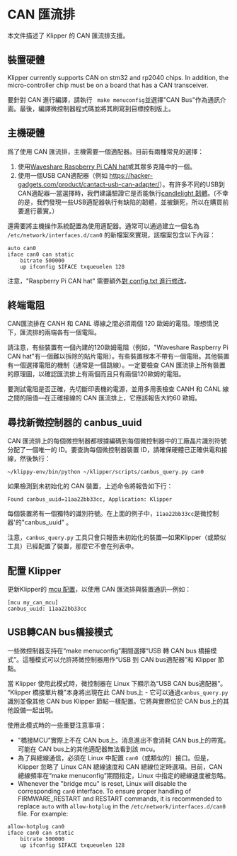 # CAN 匯流排

本文件描述了 Klipper 的 CAN 匯流排支援。

## 裝置硬體

Klipper currently supports CAN on stm32 and rp2040 chips. In addition, the micro-controller chip must be on a board that has a CAN transceiver.

要針對 CAN 進行編譯，請執行 ` make menuconfig`並選擇"CAN Bus"作為通訊介面。最後，編譯微控制器程式碼並將其刷寫到目標控制版上。

## 主機硬體

爲了使用 CAN 匯流排，主機需要一個適配器。目前有兩種常見的選擇：

1. 使用[Waveshare Raspberry Pi CAN hat](https://www.waveshare.com/rs485-can-hat.htm)或其眾多克隆中的一個。
1. 使用一個USB CAN適配器（例如 <https://hacker-gadgets.com/product/cantact-usb-can-adapter/>）。有許多不同的USB到CAN適配器—當選擇時，我們建議驗證它是否能執行[candlelight 韌體](https://github.com/candle-usb/candleLight_fw)。(不幸的是，我們發現一些USB適配器執行有缺陷的韌體，並被鎖死，所以在購買前要進行覈實。）

還需要將主機操作系統配置為使用適配器。通常可以通過建立一個名為 `/etc/network/interfaces.d/can0` 的新檔案來實現，該檔案包含以下內容：

```
auto can0
iface can0 can static
    bitrate 500000
    up ifconfig $IFACE txqueuelen 128
```

注意，"Raspberry Pi CAN hat" 需要額外[對 config.txt 進行修改](https://www.waveshare.com/wiki/RS485_CAN_HAT)。

## 終端電阻

CAN匯流排在 CANH 和 CANL 導線之間必須兩個 120 歐姆的電阻。理想情況下，匯流排的兩端各有一個電阻。

請注意，有些裝置有一個內建的120歐姆電阻（例如，"Waveshare Raspberry Pi CAN hat"有一個難以拆除的貼片電阻）。有些裝置根本不帶有一個電阻。其他裝置有一個選擇電阻的機制（通常是一個跳線）。一定要檢查 CAN 匯流排上所有裝置的原理圖，以確認匯流排上有兩個而且只有兩個120歐姆的電阻。

要測試電阻是否正確，先切斷印表機的電源，並用多用表檢查 CANH 和 CANL 線之間的阻值—在正確接線的 CAN 匯流排上，它應該報告大約60 歐姆。

## 尋找新微控制器的 canbus_uuid

CAN 匯流排上的每個微控制器都根據編碼到每個微控制器中的工廠晶片識別符號分配了一個唯一的 ID。要查詢每個微控制器裝置 ID，請確保硬體已正確供電和接線，然後執行：

```
~/klippy-env/bin/python ~/klipper/scripts/canbus_query.py can0
```

如果檢測到未初始化的 CAN 裝置，上述命令將報告如下行：

```
Found canbus_uuid=11aa22bb33cc, Application: Klipper
```

每個裝置將有一個獨特的識別符號。在上面的例子中，`11aa22bb33cc`是微控制器'的"canbus_uuid" 。

注意，`canbus_query.py` 工具只會只報告未初始化的裝置—如果Klipper（或類似工具）已經配置了裝置，那麼它不會在列表中。

## 配置 Klipper

更新Klipper的 [mcu 配置](Config_Reference.md#mcu)，以使用 CAN 匯流排與裝置通訊—例如：

```
[mcu my_can_mcu]
canbus_uuid: 11aa22bb33cc
```

## USB轉CAN bus橋接模式

一些微控制器支持在“make menuconfig”期間選擇“USB 轉 CAN bus 橋接模式”。這種模式可以允許將微控制器用作“USB 到 CAN bus適配器”和 Klipper 節點。

當 Klipper 使用此模式時，微控制器在 Linux 下顯示為“USB CAN bus適配器”。 “Klipper 橋接單片機”本身將出現在此 CAN bus上 - 它可以通過`canbus_query.py`識別並像其他 CAN bus Klipper 節點一樣配置。它將與實際位於 CAN bus上的其他設備一起出現。

使用此模式時的一些重要注意事項：

* "橋接MCU”實際上不在 CAN bus上。消息進出不會消耗 CAN bus上的帶寬。可能在 CAN bus上的其他適配器無法看到該 mcu。
* 為了與總線通信，必須在 Linux 中配置 `can0`（或類似的）接口。但是，Klipper 忽略了 Linux CAN 總線速度和 CAN 總線位定時選項。目前，CAN 總線頻率在“make menuconfig”期間指定，Linux 中指定的總線速度被忽略。
* Whenever the "bridge mcu" is reset, Linux will disable the corresponding `can0` interface. To ensure proper handling of FIRMWARE_RESTART and RESTART commands, it is recommended to replace `auto` with `allow-hotplug` in the `/etc/network/interfaces.d/can0` file. For example:

```
allow-hotplug can0
iface can0 can static
    bitrate 500000
    up ifconfig $IFACE txqueuelen 128
```
